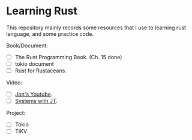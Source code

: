 # Learning Rust

This repository mainly records some resources that I use to learning rust language, and some practice code.

Book/Document:

- [ ] The Rust Programming Book. (Ch. 15 done)
- [ ] tokio document
- [ ] Rust for Rustaceans.

Video:

- [ ] [Jon's Youtube](https://www.youtube.com/c/JonGjengset/videos).
- [ ] [Systems with JT](https://www.youtube.com/c/SystemswithJT/videos).

Project:

- [ ] Tokio
- [ ] TiKV
